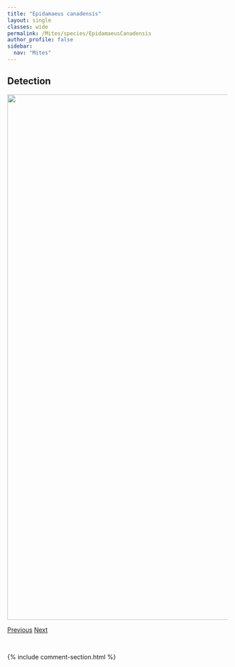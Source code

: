 ```yaml
---
title: "Epidamaeus canadensis"
layout: single
classes: wide
permalink: /Mites/species/EpidamaeusCanadensis
author_profile: false
sidebar:
  nav: "Mites"
---
```


<h2>Detection</h2>

<a href="https://drive.google.com/uc?export=view&id=13Se3i8nLfFlbabTa99eESJhUa_kw9lLp">
<img src="https://drive.google.com/uc?export=view&id=13Se3i8nLfFlbabTa99eESJhUa_kw9lLp" height = "1200" width = "800">
</a>


<a href="/DevelopmentWebsite/Mites/species/EpidamaeusArcticola" class="pagination--pager" title="Epidamaeus arcticola">Previous</a> <a href="/DevelopmentWebsite/Mites/species/EpidamaeusCoxalis" class="pagination--pager" title="Epidamaeus coxalis">Next</a>

<p>&nbsp;</p>

{% include comment-section.html %}
